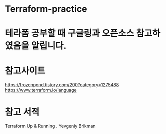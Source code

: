 # Terraform-practice

# 테라폼 공부할 때 구글링과 오픈소스 참고하였음을 알립니다.

# 참고사이트
https://frozenpond.tistory.com/200?category=1275488
https://www.terraform.io/language

# 참고 서적
Terraform Up & Running . Yevgeniy Brikman
